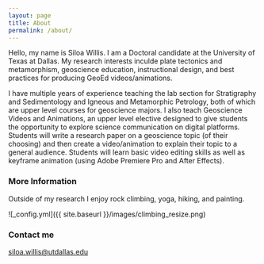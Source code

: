 ```yaml
---
layout: page
title: About
permalink: /about/
---
```


Hello, my name is Siloa Willis. I am a Doctoral candidate at the University of Texas at Dallas. My research interests inculde plate tectonics and metamorphism, geoscience education, instructional design, and best practices for producing GeoEd videos/animations.

I have multiple years of experience teaching the lab section for Stratigraphy and Sedimentology and Igneous and Metamorphic Petrology, both of which are upper level courses for geoscience majors. I also teach Geoscience Videos and Animations, an upper level elective designed to give students the opportunity to explore science communication on digital platforms. Students will write a research paper on a geoscience topic (of their choosing) and then create a video/animation to explain their topic to a general audience. Students will learn basic video editing skills as well as keyframe animation (using Adobe Premiere Pro and After Effects).

### More Information

Outside of my research I enjoy rock climbing, yoga, hiking, and painting.

![_config.yml]({{ site.baseurl }}/images/climbing_resize.png)

### Contact me

[siloa.willis@utdallas.edu](mailto:email@domain.com)

